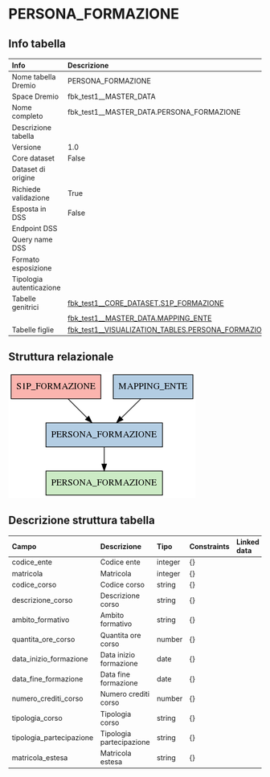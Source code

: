 # PERSONA_FORMAZIONE

## Info tabella

| Info                     | Descrizione                                                                                                                         |
|:-------------------------|:------------------------------------------------------------------------------------------------------------------------------------|
| Nome tabella Dremio      | PERSONA_FORMAZIONE                                                                                                                  |
| Space Dremio             | fbk_test1__MASTER_DATA                                                                                                              |
| Nome completo            | fbk_test1__MASTER_DATA.PERSONA_FORMAZIONE                                                                                           |
| Descrizione tabella      |                                                                                                                                     |
| Versione                 | 1.0                                                                                                                                 |
| Core dataset             | False                                                                                                                               |
| Dataset di origine       |                                                                                                                                     |
| Richiede validazione     | True                                                                                                                                |
| Esposta in DSS           | False                                                                                                                               |
| Endpoint DSS             |                                                                                                                                     |
| Query name DSS           |                                                                                                                                     |
| Formato esposizione      |                                                                                                                                     |
| Tipologia autenticazione |                                                                                                                                     |
| Tabelle genitrici        | [fbk_test1__CORE_DATASET.S1P_FORMAZIONE](/Documentation/fbk_test1__CORE_DATASET/S1P_FORMAZIONE/markdown.md)                         |
|                          | [fbk_test1__MASTER_DATA.MAPPING_ENTE](/Documentation/fbk_test1__MASTER_DATA/MAPPING_ENTE/markdown.md)                               |
| Tabelle figlie           | [fbk_test1__VISUALIZATION_TABLES.PERSONA_FORMAZIONE](/Documentation/fbk_test1__VISUALIZATION_TABLES/PERSONA_FORMAZIONE/markdown.md) |

## Struttura relazionale

![PERSONA_FORMAZIONE](./graph_png.png)

## Descrizione struttura tabella

| Campo                    | Descrizione              | Tipo    | Constraints   | Linked data   | errors   |
|:-------------------------|:-------------------------|:--------|:--------------|:--------------|:---------|
| codice_ente              | Codice ente              | integer | {}            |               | {}       |
| matricola                | Matricola                | integer | {}            |               | {}       |
| codice_corso             | Codice corso             | string  | {}            |               | {}       |
| descrizione_corso        | Descrizione corso        | string  | {}            |               | {}       |
| ambito_formativo         | Ambito formativo         | string  | {}            |               | {}       |
| quantita_ore_corso       | Quantita ore corso       | number  | {}            |               | {}       |
| data_inizio_formazione   | Data inizio formazione   | date    | {}            |               | {}       |
| data_fine_formazione     | Data fine formazione     | date    | {}            |               | {}       |
| numero_crediti_corso     | Numero crediti corso     | number  | {}            |               | {}       |
| tipologia_corso          | Tipologia corso          | string  | {}            |               | {}       |
| tipologia_partecipazione | Tipologia partecipazione | string  | {}            |               | {}       |
| matricola_estesa         | Matricola estesa         | string  | {}            |               | {}       |

